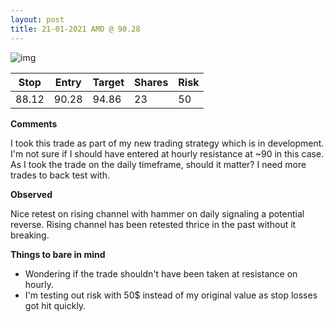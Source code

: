 ```yaml
---
layout: post
title: 21-01-2021 AMD @ 90.28
---
```


![img](https://i.imgur.com/X6R9UTS.png)

| Stop  | Entry | Target | Shares | Risk |
| ----- | ----- | ------ | ------ | ---- |
| 88.12 | 90.28 | 94.86  | 23     | 50   |

**Comments**

I took this trade as part of my new trading strategy which is in development. I'm not sure if I should have entered at hourly resistance at ~90 in this case. As I took the trade on the daily timeframe, should it matter? I need more trades to back test with.

**Observed**

Nice retest on rising channel with hammer on daily signaling a potential reverse. 
Rising channel has been retested thrice in the past without it breaking.

**Things to bare in mind**

- Wondering if the trade shouldn't have been taken at resistance on hourly.
- I'm testing out risk with 50$ instead of my original value as stop losses got hit quickly.